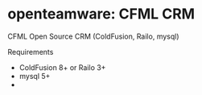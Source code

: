 openteamware: CFML CRM
======================

CFML Open Source CRM (ColdFusion, Railo, mysql)


Requirements

- ColdFusion 8+ or Railo 3+
- mysql 5+
- 